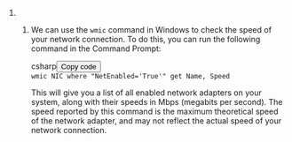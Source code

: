<ol>
<li>
<ol>
<li>
<p>We can use the <code>wmic</code> command in Windows to check the speed of your network connection. To do this, you can run the following command in the Command Prompt:</p>
<div>
<div>csharp<button>Copy code</button></div>
<div><code>wmic NIC where "NetEnabled='True'" get Name, Speed </code></div>
</div>
<p>This will give you a list of all enabled network adapters on your system, along with their speeds in Mbps (megabits per second). The speed reported by this command is the maximum theoretical speed of the network adapter, and may not reflect the actual speed of your network connection.</p>
</li>
</ol>
</li>
</ol>

